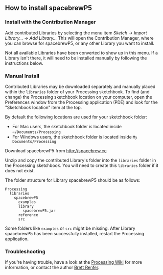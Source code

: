 ## How to install spacebrewP5

### Install with the Contribution Manager

Add contributed Libraries by selecting the menu item _Sketch_ → _Import Library..._ → _Add Library..._ This will open the Contribution Manager, where you can browse for spacebrewP5, or any other Library you want to install.

Not all available Libraries have been converted to show up in this menu. If a Library isn't there, it will need to be installed manually by following the instructions below.

### Manual Install

Contributed Libraries may be downloaded separately and manually placed within the `libraries` folder of your Processing sketchbook. To find (and change) the Processing sketchbook location on your computer, open the Preferences window from the Processing application (PDE) and look for the "Sketchbook location" item at the top.

By default the following locations are used for your sketchbook folder: 
  * For Mac users, the sketchbook folder is located inside `~/Documents/Processing` 
  * For Windows users, the sketchbook folder is located inside `My Documents/Processing`

Download spacebrewP5 from http://spacebrew.cc

Unzip and copy the contributed Library's folder into the `libraries` folder in the Processing sketchbook. You will need to create this `libraries` folder if it does not exist.

The folder structure for Library spacebrewP5 should be as follows:

```
Processing
  libraries
    spacebrewP5
      examples
      library
        spacebrewP5.jar
      reference
      src
```
             
Some folders like `examples` or `src` might be missing. After Library spacebrewP5 has been successfully installed, restart the Processing application.

### Troubleshooting

If you're having trouble, have a look at the [Processing Wiki](https://github.com/processing/processing/wiki/How-to-Install-a-Contributed-Library) for more information, or contact the author [Brett Renfer](http://www.robotconscience.com).
